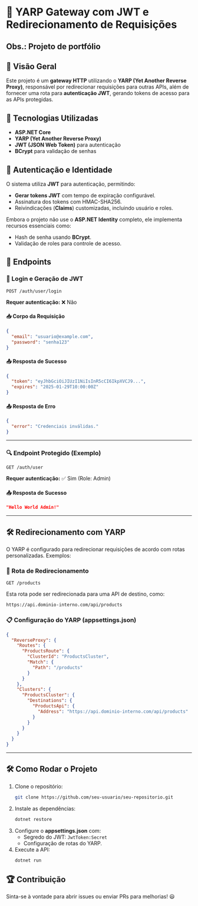 # 🔗 YARP Gateway com JWT e Redirecionamento de Requisições

## Obs.: Projeto de portfólio

## 📌 Visão Geral
Este projeto é um **gateway HTTP** utilizando o **YARP (Yet Another Reverse Proxy)**, responsável por redirecionar requisições para outras APIs, além de fornecer uma rota para **autenticação JWT**, gerando tokens de acesso para as APIs protegidas.

## 🚀 Tecnologias Utilizadas
- **ASP.NET Core**
- **YARP (Yet Another Reverse Proxy)**
- **JWT (JSON Web Token)** para autenticação
- **BCrypt** para validação de senhas

## 🔐 Autenticação e Identidade
O sistema utiliza **JWT** para autenticação, permitindo:
- **Gerar tokens JWT** com tempo de expiração configurável.
- Assinatura dos tokens com HMAC-SHA256.
- Reivindicações (**Claims**) customizadas, incluindo usuário e roles.

Embora o projeto não use o **ASP.NET Identity** completo, ele implementa recursos essenciais como:
- Hash de senha usando **BCrypt**.
- Validação de roles para controle de acesso.

## 📄 Endpoints

### 🔐 Login e Geração de JWT
```http
POST /auth/user/login
```
**Requer autenticação:** ❌ Não

#### 📥 Corpo da Requisição
```json
{
  "email": "usuario@example.com",
  "password": "senha123"
}
```

#### 📤 Resposta de Sucesso
```json
{
  "token": "eyJhbGciOiJIUzI1NiIsInR5cCI6IkpXVCJ9...",
  "expires": "2025-01-29T10:00:00Z"
}
```

#### 📤 Resposta de Erro
```json
{
  "error": "Credenciais inválidas."
}
```

---

### 🔍 Endpoint Protegido (Exemplo)
```http
GET /auth/user
```
**Requer autenticação:** ✅ Sim (Role: Admin)

#### 📤 Resposta de Sucesso
```json
"Hello World Admin!"
```

---

## 🛠 Redirecionamento com YARP
O YARP é configurado para redirecionar requisições de acordo com rotas personalizadas. Exemplos:

### 🔄 Rota de Redirecionamento
```http
GET /products
```
Esta rota pode ser redirecionada para uma API de destino, como:
```
https://api.dominio-interno.com/api/products
```

### 📋 Configuração do YARP (appsettings.json)
```json
{
  "ReverseProxy": {
    "Routes": {
      "ProductsRoute": {
        "ClusterId": "ProductsCluster",
        "Match": {
          "Path": "/products"
        }
      }
    },
    "Clusters": {
      "ProductsCluster": {
        "Destinations": {
          "ProductsApi": {
            "Address": "https://api.dominio-interno.com/api/products"
          }
        }
      }
    }
  }
}
```

---

## 🛠 Como Rodar o Projeto
1. Clone o repositório:
   ```sh
   git clone https://github.com/seu-usuario/seu-repositorio.git
   ```
2. Instale as dependências:
   ```sh
   dotnet restore
   ```
3. Configure o **appsettings.json** com:
   - Segredo do JWT: `JwtToken:Secret`
   - Configuração de rotas do YARP.
4. Execute a API:
   ```sh
   dotnet run
   ```

## 🏆 Contribuição
Sinta-se à vontade para abrir issues ou enviar PRs para melhorias! 😃

